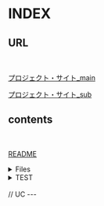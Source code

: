 # INDEX

## URL
</br>

[プロジェクト・サイト_main](https://restart-pc.super.site/)

[プロジェクト・サイト_sub](https://restartpc.siteoly.com/)

## contents
</br>

[README](./README.md)


<details><summary>Files</summary>

[I](./INDEX.md)

[R](./README.md)

[L](./LICENSE.md)
</details>

<details><summary>TEST</summary>

(上に空行が必要)

```bash
ls -la
```
</details>


</br>
// UC
---



